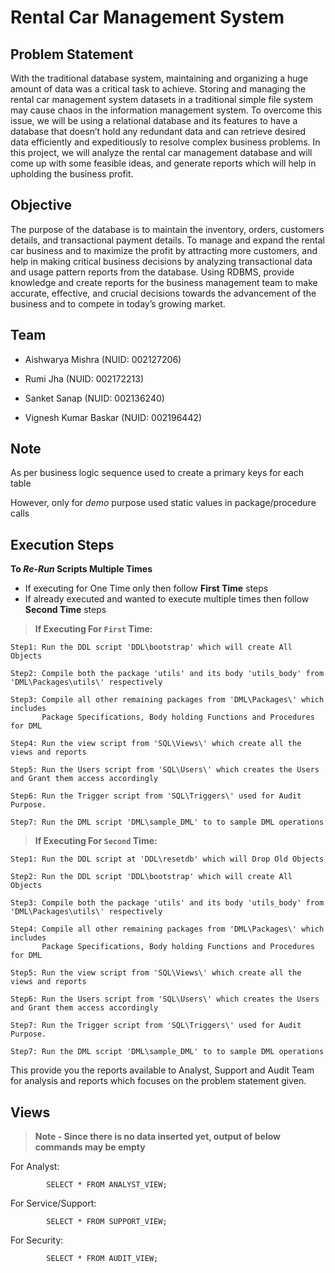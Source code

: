 # Rental Car Management  System


## Problem Statement

With the traditional database system, maintaining and organizing a huge amount of data was a critical task to achieve.
Storing and managing the rental car management system datasets in a traditional simple file system may cause chaos in the information management system. 
To overcome this issue, we will be using a relational database and its features to have a database that doesn’t hold any redundant data and can retrieve desired data efficiently and expeditiously to resolve complex business problems. 
In this project, we will analyze the rental car management database and will come up with some feasible ideas, and generate reports which will help in upholding the business profit. 

## Objective

The purpose of the database is to maintain the inventory, orders, customers details, and transactional payment details. 
To manage and expand the rental car business and to maximize the profit by attracting more customers, and help in making critical business decisions by analyzing transactional data and usage pattern reports from the database. 
Using RDBMS, provide knowledge and create reports for the business management team to make accurate, effective, and crucial decisions towards the advancement of the business and to compete in today’s growing market.

## Team

- Aishwarya Mishra (NUID: 002127206)

- Rumi Jha (NUID: 002172213)

- Sanket Sanap (NUID: 002136240)

- Vignesh Kumar Baskar (NUID: 002196442)

## Note

As per business logic sequence used to create a primary keys for each table

However, only for _demo_ purpose used static values in package/procedure calls

## Execution Steps

 **To _Re-Run_ Scripts Multiple Times**
 
  - If executing for One Time only then follow **First Time** steps
  - If already executed and wanted to execute multiple times then follow **Second Time** steps
  
> **If Executing For `First` Time:**

    Step1: Run the DDL script 'DDL\bootstrap' which will create All Objects

    Step2: Compile both the package 'utils' and its body 'utils_body' from 'DML\Packages\utils\' respectively

    Step3: Compile all other remaining packages from 'DML\Packages\' which includes
           Package Specifications, Body holding Functions and Procedures for DML
           
    Step4: Run the view script from 'SQL\Views\' which create all the views and reports
    
    Step5: Run the Users script from 'SQL\Users\' which creates the Users and Grant them access accordingly
    
    Step6: Run the Trigger script from 'SQL\Triggers\' used for Audit Purpose.
    
    Step7: Run the DML script 'DML\sample_DML' to to sample DML operations

> **If Executing For `Second` Time:**

    Step1: Run the DDL script at 'DDL\resetdb' which will Drop Old Objects
    
    Step2: Run the DDL script 'DDL\bootstrap' which will create All Objects

    Step3: Compile both the package 'utils' and its body 'utils_body' from 'DML\Packages\utils\' respectively

    Step4: Compile all other remaining packages from 'DML\Packages\' which includes
           Package Specifications, Body holding Functions and Procedures for DML
           
    Step5: Run the view script from 'SQL\Views\' which create all the views and reports
    
    Step6: Run the Users script from 'SQL\Users\' which creates the Users and Grant them access accordingly
    
    Step7: Run the Trigger script from 'SQL\Triggers\' used for Audit Purpose.

    Step7: Run the DML script 'DML\sample_DML' to to sample DML operations
    

This provide you the reports available to Analyst, Support and Audit Team for analysis and reports which focuses on the problem statement given.


## **Views**

> **Note - Since there is no data inserted yet, output of below commands may be empty**

  For Analyst:
    
            SELECT * FROM ANALYST_VIEW;
        
  For Service/Support:
    
            SELECT * FROM SUPPORT_VIEW;
        
  For Security: 
    
            SELECT * FROM AUDIT_VIEW;
